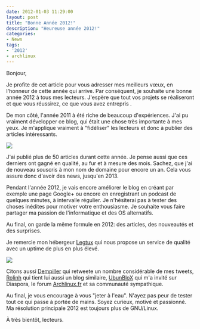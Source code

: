 ```yaml
---
date: 2012-01-03 11:29:00
layout: post
title: "Bonne Année 2012!"
description: "Heureuse année 2012!"
categories:
- News
tags:
- '2012'
- archlinux
---
```


Bonjour,

Je profite de cet article pour vous adresser mes meilleurs vœux, en l'honneur de cette année qui arrive. Par conséquent, je souhaite une bonne année 2012 à tous mes lecteurs. J'espère que tout vos projets se réaliseront et que vous réussirez, ce que vous avez entrepris .

De mon côté, l'année 2011 à été riche de beaucoup d'expériences. J'ai pu vraiment développer ce blog, qui était une chose très importante à mes yeux. Je m'applique vraiment à "fidéliser" les lecteurs et donc à publier des articles intéressants.

<!-- more -->

<img class="imgcenter" src="http://linuxien.legtux.org/uploads/images/2012/01/tetelogo.png">

J'ai publié plus de 50 articles durant cette année. Je pense aussi que ces derniers ont gagné en qualité, au fur et à mesure des mois. Sachez, que j'ai de nouveau souscris à mon nom de domaine pour encore un an. Cela vous assure donc d'avoir des news, jusqu'en 2013.

Pendant l'année 2012, je vais encore améliorer le blog en créant par exemple une page Google+ ou encore en enregistrant un podcast de quelques minutes, à intervalle régulier. Je n'hésiterai pas à tester des choses inédites pour motiver votre enthousiasme. Je souhaite vous faire partager ma passion de l'informatique et des OS alternatifs.

Au final, on garde la même formule en 2012: des articles, des nouveautés et des surprises.

Je remercie mon hébergeur [Legtux](https://www.legtux.org/) qui nous propose un service de qualité avec un uptime de plus en plus élevé.

<img class="imgcenter" src="http://linuxien.legtux.org/uploads/images/2012/01/headerlegtux.jpg">

Citons aussi [Dempiller](https://twitter.com/#!/Dempiller) qui retweete un nombre considérable de mes tweets, [Rolinh](http://blog.rolinh.ch/) qui tient lui aussi un blog similaire, [UbunBloX](http://ubunblox.servhome.org/) qui m'a invité sur Diaspora, le forum [Archlinux.fr](http://forums.archlinux.fr/) et sa communauté sympathique.

Au final, je vous encourage à vous "jeter à l'eau". N'ayez pas peur de tester tout ce qui passe à portée de mains. Soyez curieux, motivé et passionné. Ma résolution principale 2012 est toujours plus de GNU/Linux.

À très bientôt, lecteurs.
